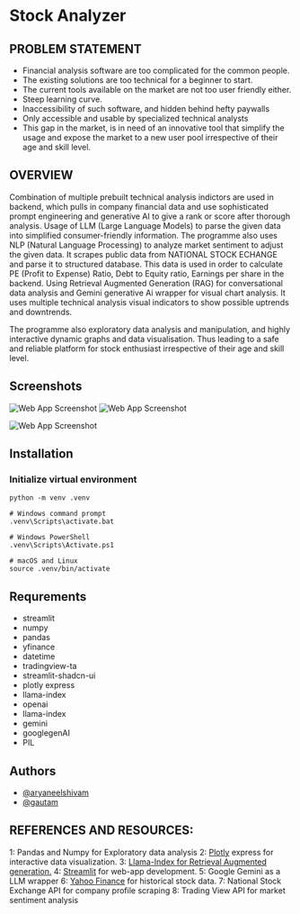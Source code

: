 
# Stock Analyzer

## PROBLEM STATEMENT
- Financial analysis software are too complicated for the common people.
- The existing solutions are too technical for a beginner to start.
- The current tools available on the market are not too user friendly either.
- Steep learning curve.
- Inaccessibility of such software, and hidden behind hefty paywalls
- Only accessible and usable by specialized technical analysts
- This gap in the market, is in need of an innovative tool that simplify the usage and expose the market to a new user pool irrespective of their age and skill level.

## OVERVIEW

Combination of multiple prebuilt technical analysis indictors are used in backend, which pulls in company financial data and use sophisticated prompt engineering and generative AI to give a rank or score after thorough analysis. Usage of LLM (Large Language Models) to parse the given data into simplified consumer-friendly information. The programme also uses NLP (Natural Language Processing) to analyze market sentiment to adjust the given data. It scrapes public data from NATIONAL STOCK ECHANGE and parse it to structured database. This data is used in order to calculate PE (Profit to Expense) Ratio, Debt to Equity ratio, Earnings per share in the backend. Using Retrieval Augmented Generation (RAG) for conversational data analysis and Gemini generative Ai wrapper for visual chart analysis. It uses multiple technical analysis visual indicators to show possible uptrends and downtrends.

The programme also exploratory data analysis and manipulation, and highly interactive dynamic graphs and data visualisation. Thus leading to a safe and reliable platform for stock enthusiast irrespective of their age and skill level.





## Screenshots

![Web App Screenshot](https://postimg.cc/SnQfHTwx)
![Web App Screenshot](https://i.postimg.cc/jjM8G9Rf/ss1.png)

![Web App Screenshot](https://i.postimg.cc/9MzxVpfn/ss2.jpg)


## Installation

### Initialize virtual environment

```
python -m venv .venv
```
```
# Windows command prompt
.venv\Scripts\activate.bat

# Windows PowerShell
.venv\Scripts\Activate.ps1

# macOS and Linux
source .venv/bin/activate
```

## Requrements
- streamlit
- numpy
- pandas
- yfinance
- datetime
- tradingview-ta
- streamlit-shadcn-ui
- plotly express
- llama-index
- openai
- llama-index 
- gemini
- googlegenAI
- PIL
    
## Authors

- [@aryaneelshivam](https://github.com/aryaneelshivam)
- [@gautam](https://github.com/ryuiiji)


## REFERENCES AND RESOURCES:

1: Pandas and Numpy for Exploratory data analysis
2: [Plotly](https://plotly.com) express for interactive data visualization.
3: [Llama-Index for Retrieval Augmented generation.]( https://www.llamaindex.ai)
4: [Streamlit]( https://streamlit.io) for web-app development.
5: Google Gemini as a LLM wrapper
6: [Yahoo Finance](https://pypi.org/project/yfinance/) for historical stock data.
7: National Stock Exchange API for company profile scraping
8: Trading View API for market sentiment analysis
